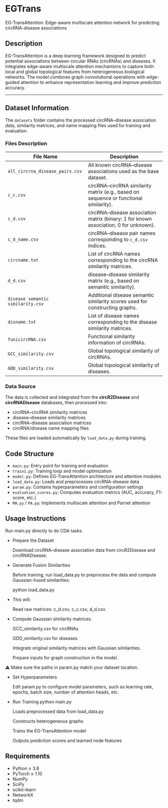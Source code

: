 # EGTrans
EG-TransAttention: Edge-aware multiscale attention network for predicting circRNA-disease associations

## Description
EG-TransAttention is a deep learning framework designed to predict potential associations between circular RNAs (circRNAs) and diseases. It integrates edge-aware multiscale attention mechanisms to capture both local and global topological features from heterogeneous biological networks. The model combines graph convolutional operations with edge-guided attention to enhance representation learning and improve prediction accuracy.

---
## Dataset Information

The `datasets` folder contains the processed circRNA–disease association data, similarity matrices, and name mapping files used for training and evaluation.  

### Files Description

| File Name                        | Description                                                                 |
|-----------------------------------|-----------------------------------------------------------------------------|
| `all_circrna_disease_pairs.csv`   | All known circRNA–disease associations used as the base dataset.            |
| `c_c.csv`                         | circRNA–circRNA similarity matrix (e.g., based on sequence or functional similarity). |
| `c_d.csv`                         | circRNA–disease association matrix (binary: 1 for known association, 0 for unknown). |
| `c_d_name.csv`                    | circRNA–disease pair names corresponding to `c_d.csv` indices.              |
| `circname.txt`                    | List of circRNA names corresponding to the circRNA similarity matrices.     |
| `d_d.csv`                         | disease–disease similarity matrix (e.g., based on semantic similarity).     |
| `disease semantic similarity.csv` | Additional disease semantic similarity scores used for constructing graphs. |
| `disname.txt`                     | List of disease names corresponding to the disease similarity matrices.     |
| `funicircRNA.csv`                 | Functional similarity information of circRNAs.                             |
| `GCC_similarity.csv`             | Global topological similarity of circRNAs.                                 |
| `GDD_similarity.csv`             | Global topological similarity of diseases.                                 |

### Data Source
The data is collected and integrated from the **circR2Disease** and **circRNADisease** databases, then processed into:
- circRNA–circRNA similarity matrices
- disease–disease similarity matrices
- circRNA–disease association matrices
- circRNA/disease name mapping files

These files are loaded automatically by `load_data.py` during training.


## Code Structure

- `main.py`: Entry point for training and evaluation  
- `train1.py`: Training loop and model optimization  
- `model.py`: Defines EG-TransAttention architecture and attention modules  
- `load_data.py`: Loads and preprocesses circRNA-disease data  
- `param.py`: Contains hyperparameters and configuration settings  
- `evaluation_scores.py`: Computes evaluation metrics (AUC, accuracy, F1-score, etc.)  
- `MA.py` / `PA.py`: Implements multiscale attention and Parnet attention  
 
## Usage Instructions
  Run main.py directly to do CDA tasks.

- Prepare the Dataset

  Download circRNA–disease association data from circR2Disease and circRNADisease.

- Generate Fusion Similarities

  Before training, run load_data.py to preprocess the data and compute Gaussian-fused similarities:

  python load_data.py

- This will:

  Read raw matrices: c_d.csv, c_c.csv, d_d.csv.

- Compute Gaussian similarity matrices:

  GCC_similarity.csv for circRNAs

  GDD_similarity.csv for diseases

  Integrate original similarity matrices with Gaussian similarities.

  Prepare inputs for graph construction in the model.

⚠️ Make sure the paths in param.py match your dataset location.

- Set Hyperparameters

  Edit param.py to configure model parameters, such as learning rate, epochs, batch size, number of attention heads, etc.

- Run Training
  python main.py

  Loads preprocessed data from load_data.py

  Constructs heterogeneous graphs

  Trains the EG-TransAttention model

  Outputs prediction scores and learned node features


## Requirements
- Python ≥ 3.8  
- PyTorch ≥ 1.10  
- NumPy  
- SciPy  
- scikit-learn  
- NetworkX  
- tqdm  
